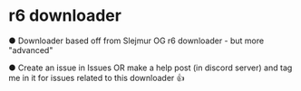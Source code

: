 # r6 downloader
● Downloader based off from Slejmur OG r6 downloader - but more "advanced"

● Create an issue in Issues OR make a help post (in discord server) and tag me in it for issues related to this downloader 👍
